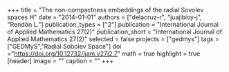 +++
title = "The non-compactness embeddings of the radial Sovolev spaces H"
date = "2014-01-01"
authors = ["delacruz-r", "juajibioy-j", "Rendón L."]
publication_types = ["2"]
publication = "International Journal of Applied Mathematics 27(2)"
publication_short = "International Journal of Applied Mathematics 27(2)"
selected = false
projects = ["gedmys"]
tags = ["GEDMyS","Radial Sobolev Space"]
doi ="https://doi.org/10.12732/ijam.v27i2.7"
math = true
highlight = true
[header]
image = ""
caption = ""
+++
